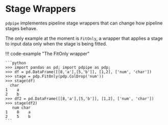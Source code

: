 # Stage Wrappers

`pdpipe` implementes pipeline stage wrappers that can change how pipeline stages behave.

The only example at the moment is `FitOnly`, a wrapper that applies a stage to input data only when the stage is being fitted.

!!! code-example "The FitOnly wrapper"

    ```python
    >>> import pandas as pd; import pdpipe as pdp;
    >>> df = pd.DataFrame([[8,'a'],[5,'b']], [1,2], ['num', 'char'])
    >>> stage = pdp.FitOnly(pdp.ColDrop('num'))
    >>> stage(df)
      char
    1    a
    2    b
    >>> df2 = pd.DataFrame([[8,'a'],[5,'b']], [1,2], ['num', 'char'])
    >>> stage(df2)
       num char
    1    8    a
    2    5    b
    ```
